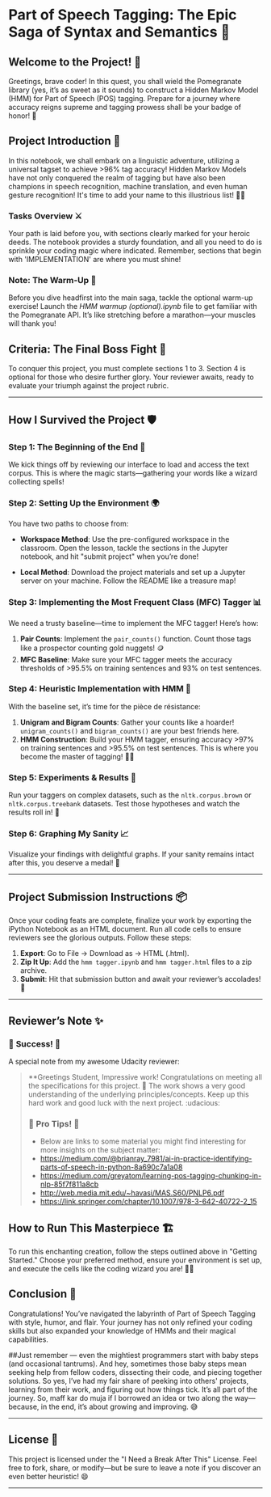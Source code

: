 
# Part of Speech Tagging: The Epic Saga of Syntax and Semantics 🚀

## Welcome to the Project! 🎉

Greetings, brave coder! In this quest, you shall wield the Pomegranate library (yes, it’s as sweet as it sounds) to construct a Hidden Markov Model (HMM) for Part of Speech (POS) tagging. Prepare for a journey where accuracy reigns supreme and tagging prowess shall be your badge of honor! 🏅

## Project Introduction 🧐

In this notebook, we shall embark on a linguistic adventure, utilizing a universal tagset to achieve >96% tag accuracy! Hidden Markov Models have not only conquered the realm of tagging but have also been champions in speech recognition, machine translation, and even human gesture recognition! It's time to add your name to this illustrious list! 📜✨

### Tasks Overview ⚔️

Your path is laid before you, with sections clearly marked for your heroic deeds. The notebook provides a sturdy foundation, and all you need to do is sprinkle your coding magic where indicated. Remember, sections that begin with 'IMPLEMENTATION' are where you must shine!

### Note: The Warm-Up 🥵

Before you dive headfirst into the main saga, tackle the optional warm-up exercise! Launch the *HMM warmup (optional).ipynb* file to get familiar with the Pomegranate API. It’s like stretching before a marathon—your muscles will thank you!

## Criteria: The Final Boss Fight 💪

To conquer this project, you must complete sections 1 to 3. Section 4 is optional for those who desire further glory. Your reviewer awaits, ready to evaluate your triumph against the project rubric.

---

## How I Survived the Project 🛡️

### Step 1: The Beginning of the End 🚀

We kick things off by reviewing our interface to load and access the text corpus. This is where the magic starts—gathering your words like a wizard collecting spells!

### Step 2: Setting Up the Environment 🌍

You have two paths to choose from:

- **Workspace Method**: Use the pre-configured workspace in the classroom. Open the lesson, tackle the sections in the Jupyter notebook, and hit "submit project" when you’re done!

- **Local Method**: Download the project materials and set up a Jupyter server on your machine. Follow the README like a treasure map!

### Step 3: Implementing the Most Frequent Class (MFC) Tagger 📊

We need a trusty baseline—time to implement the MFC tagger! Here’s how:

1. **Pair Counts**: Implement the `pair_counts()` function. Count those tags like a prospector counting gold nuggets! 🪙
2. **MFC Baseline**: Make sure your MFC tagger meets the accuracy thresholds of >95.5% on training sentences and 93% on test sentences. 

### Step 4: Heuristic Implementation with HMM 🎩

With the baseline set, it’s time for the pièce de résistance:

1. **Unigram and Bigram Counts**: Gather your counts like a hoarder! `unigram_counts()` and `bigram_counts()` are your best friends here.
2. **HMM Construction**: Build your HMM tagger, ensuring accuracy >97% on training sentences and >95.5% on test sentences. This is where you become the master of tagging! 🧙‍♂️

### Step 5: Experiments & Results 🔬

Run your taggers on complex datasets, such as the `nltk.corpus.brown` or `nltk.corpus.treebank` datasets. Test those hypotheses and watch the results roll in! 🧪

### Step 6: Graphing My Sanity 📈

Visualize your findings with delightful graphs. If your sanity remains intact after this, you deserve a medal! 🏅

---

## Project Submission Instructions 📦

Once your coding feats are complete, finalize your work by exporting the iPython Notebook as an HTML document. Run all code cells to ensure reviewers see the glorious outputs. Follow these steps:

1. **Export**: Go to File -> Download as -> HTML (.html).
2. **Zip It Up**: Add the `hmm tagger.ipynb` and `hmm tagger.html` files to a zip archive.
3. **Submit**: Hit that submission button and await your reviewer’s accolades! 🎉

---
## Reviewer’s Note ✨

### 🎉 **Success!** 🎉

A special note from my awesome Udacity reviewer:

> **Greetings Student, Impressive work! Congratulations on meeting all the specifications for this project. 👏 The work shows a very good understanding of the underlying principles/concepts. Keep up this hard work and good luck with the next project. :udacious:
>
> ### 🎉 **Pro Tips!** 🎉
> - Below are links to some material you might find interesting for more insights on the subject matter:
> - https://medium.com/@brianray_7981/ai-in-practice-identifying-parts-of-speech-in-python-8a690c7a1a08
> - https://medium.com/greyatom/learning-pos-tagging-chunking-in-nlp-85f7f811a8cb
> - http://web.media.mit.edu/~havasi/MAS.S60/PNLP6.pdf
> - https://link.springer.com/chapter/10.1007/978-3-642-40722-2_15

## How to Run This Masterpiece 🏗️

To run this enchanting creation, follow the steps outlined above in "Getting Started." Choose your preferred method, ensure your environment is set up, and execute the cells like the coding wizard you are! 🧙‍♀️

## Conclusion 🏁

Congratulations! You’ve navigated the labyrinth of Part of Speech Tagging with style, humor, and flair. Your journey has not only refined your coding skills but also expanded your knowledge of HMMs and their magical capabilities.

##Just remember — even the mightiest programmers start with baby steps (and occasional tantrums). And hey, sometimes those baby steps mean seeking help from fellow coders, dissecting their code, and piecing together solutions. So yes, I’ve had my fair share of peeking into others' projects, learning from their work, and figuring out how things tick. It’s all part of the journey. So, maff kar do muja if I borrowed an idea or two along the way—because, in the end, it’s about growing and improving. 😅

---

## License 📝

This project is licensed under the "I Need a Break After This" License. Feel free to fork, share, or modify—but be sure to leave a note if you discover an even better heuristic! 😄

---
